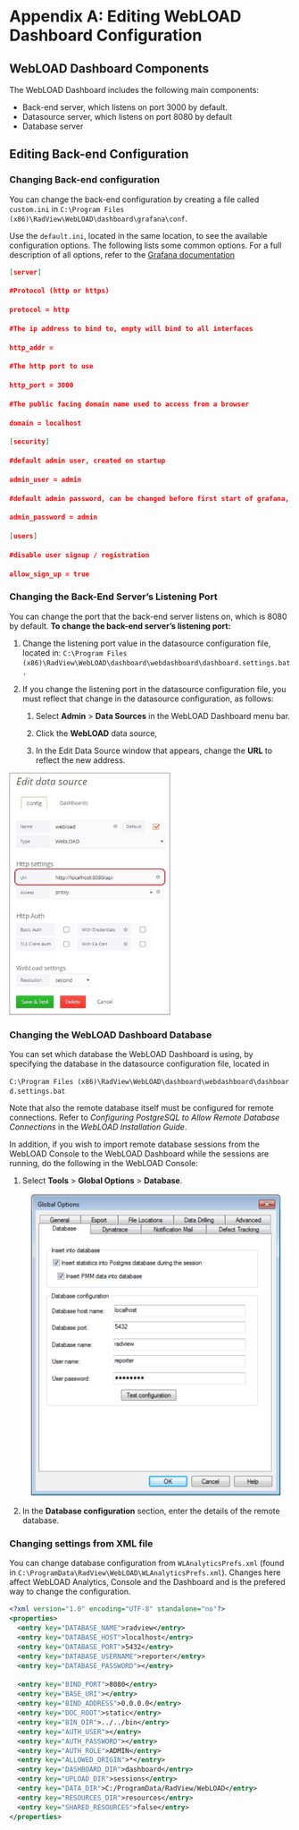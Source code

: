 # Appendix A: Editing WebLOAD Dashboard Configuration

## WebLOAD Dashboard Components

The WebLOAD Dashboard includes the following main components: 

- Back-end server, which listens on port 3000 by default.  
- Datasource server, which listens on port 8080 by default 
- Database server 

## Editing Back-end Configuration 



### Changing Back-end configuration

You can change the back-end configuration by creating a file called `custom.ini` in 
`C:\Program Files (x86)\RadView\WebLOAD\dashboard\grafana\conf`. 

Use the `default.ini`, located in the same location, to see the available configuration options. The following lists some common options. For a full description of all options, refer to the [Grafana documentation](./grafana/installation/configuration.md)





```json
[server] 

#Protocol (http or https) 

protocol = http 

#The ip address to bind to, empty will bind to all interfaces 

http_addr = 

#The http port to use 

http_port = 3000 

#The public facing domain name used to access from a browser 

domain = localhost 

[security] 

#default admin user, created on startup

admin_user = admin 

#default admin password, can be changed before first start of grafana, or in profile settings 

admin_password = admin 

[users] 

#disable user signup / registration 

allow_sign_up = true 
```



### Changing the Back-End Server’s Listening Port

You can change the port that the back-end server listens on, which is 8080 by default. **To change the back-end server’s listening port:** 

1. Change the listening port value in the datasource configuration file, located in: `C:\Program Files (x86)\RadView\WebLOAD\dashboard\webdashboard\dashboard.settings.bat.` 

1. If you change the listening port in the datasource configuration file, you must reflect that change in the datasource configuration, as follows: 
    1. Select **Admin** > **Data Sources** in the WebLOAD Dashboard menu bar. 

    1. Click the **WebLOAD** data source, 

    1. In the Edit Data Source window that appears, change the **URL** to reflect the new address. 


![Edit Data Source window ](../images/edit_data_source.jpeg)





### Changing the WebLOAD Dashboard Database

You can set which database the WebLOAD Dashboard is using, by specifying the database in the datasource configuration file, located in 

`C:\Program Files (x86)\RadView\WebLOAD\dashboard\webdashboard\dashboar d.settings.bat`

Note that also the remote database itself must be configured for remote connections. Refer to *Configuring PostgreSQL to Allow Remote Database Connections* in the *WebLOAD Installation Guide*. 

In addition, if you wish to import remote database sessions from the WebLOAD Console to the WebLOAD Dashboard while the sessions are running, do the following in the WebLOAD Console:  

1. Select **Tools** > **Global Options** > **Database**.

    ![Database Tab](../images/database_tab.png)

1. In the **Database configuration** section, enter the details of the remote database.

### Changing settings from XML file

You can change database configuration from `WLAnalyticsPrefs.xml` (found in `C:\ProgramData\RadView\WebLOAD\WLAnalyticsPrefs.xml`). Changes here affect WebLOAD Analytics, Console and the Dashboard and is the prefered way to change the configuration.

```xml
<?xml version="1.0" encoding="UTF-8" standalone="no"?>
<properties>
  <entry key="DATABASE_NAME">radview</entry>
  <entry key="DATABASE_HOST">localhost</entry>
  <entry key="DATABASE_PORT">5432</entry>
  <entry key="DATABASE_USERNAME">reporter</entry>
  <entry key="DATABASE_PASSWORD"></entry>

  <entry key="BIND_PORT">8080</entry>
  <entry key="BASE_URI"></entry>
  <entry key="BIND_ADDRESS">0.0.0.0</entry>
  <entry key="DOC_ROOT">static</entry>
  <entry key="BIN_DIR">../../bin</entry>
  <entry key="AUTH_USER"></entry>
  <entry key="AUTH_PASSWORD"></entry>
  <entry key="AUTH_ROLE">ADMIN</entry>
  <entry key="ALLOWED_ORIGIN">*</entry>
  <entry key="DASHBOARD_DIR">dashboard</entry>
  <entry key="UPLOAD_DIR">sessions</entry>
  <entry key="DATA_DIR">C:/ProgramData/RadView/WebLOAD</entry>
  <entry key="RESOURCES_DIR">resources</entry>
  <entry key="SHARED_RESOURCES">false</entry>
</properties>
```